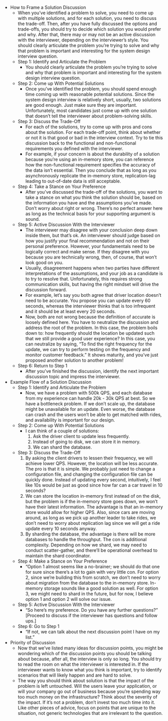 - How to Frame a Solution Discussion
	- When you’ve identified a problem to solve, you need to come up with multiple solutions, and for each solution, you need to discuss the trade-off. Then, after you have fully discussed the options and trade-offs, you should try to decide which solution you would prefer and why. After that, there may or may not be an active discussion with the interviewer, depending on the interviewer’s style. You should clearly articulate the problem you’re trying to solve and why that problem is important and interesting for the system design interview question.
	- Step 1: Identify and Articulate the Problem
		- You should clearly articulate the problem you’re trying to solve and why that problem is important and interesting for the system design interview question.
	- Step 2: Come up With Potential Solutions
		- Once you’ve identified the problem, you should spend enough time coming up with reasonable potential solutions. Since the system design interview is relatively short, usually, two solutions are good enough. Just make sure they are important. Unfortunately, most candidates just come up with one solution that doesn’t tell the interviewer about problem-solving skills.
	- Step 3: Discuss the Trade-Off
		- For each of the solutions, try to come up with pros and cons about the solution. For each trade-off point, think about whether or not it is that good or bad in the interview context. Try to tie this discussion back to the functional and non-functional requirements you defined with the interviewer.
		- For example, if your concern is about the durability of a solution because you’re using an in-memory store, you can reference how the non-functional requirement specifies the accuracy of the data isn’t essential. Then you conclude that as long as you asynchronously replicate the in-memory store, replication-lag leading to out-of-date data is still acceptable.
	- Step 4: Take a Stance on Your Preference
		- After you’ve discussed the trade-off of the solutions, you want to take a stance on what you think the solution should be, based on the information you have and the assumptions you’ve made. Don’t worry about right or wrong. There’s no perfect answer here as long as the technical basis for your supporting argument is sound.
	- Step 5: Active Discussion With the Interviewer
		- The interviewer may disagree with your conclusion deep down inside them, but that’s ok. An interviewer should judge based on how you justify your final recommendation and not on their personal preference. However, your fundamentals need to be logically correct and make sense. If they disagree with you because you are technically wrong, then, of course, that won’t look good on you.
		- Usually, disagreement happens when two parties have different interpretations of the assumptions, and your job as a candidate is to try to resolve that. Unfortunately, this requires strong communication skills, but having the right mindset will drive the discussion forward.
		- For example, let’s say you both agree that driver location doesn’t need to be accurate. You propose you can update every 60 seconds, whereas the interviewer thinks that is too infrequent and it should be at least every 20 seconds. 
		- Now, both are not wrong because the definition of accurate is loosely defined here. You have to neutralize the discussion and address the root of the problem. In this case, the problem boils down to: how frequently should the location be updated such that we still provide a good user experience? In this case, you can neutralize by saying, “To find the right frequency for the update, we can try to perform testing on the frequency and monitor customer feedback.” It shows maturity, and you’ve just proposed another solution to another problem!
	- Step 6: Return to Step 1
		- After you’ve finished the discussion, identify the next important discussion topic and impress the interviewer.
- Example Flow of a Solution Discussion
	- Step 1: Identify and Articulate the Problem
		- Now, we have a problem with 500k QPS, and each database from my experience can handle 20k - 30k QPS at best. So we have a bottleneck problem. If we don’t scale up, the database might be unavailable for an update. Even worse, the database can crash and the users won’t be able to get matched with rides, and availability is important for our design.
	- Step 2: Come up With Potential Solutions
		- I can think of a couple of solutions:
			1. Ask the driver client to update less frequently.
			2. Instead of going to disk, we can store it in memory.
			3. We can shard the database.
	- Step 3: Discuss the Trade-Off
		1. By asking the client drivers to lessen their frequency, we will achieve lower QPS. However, the location will be less accurate. The pro is that it is simple. We probably just need to change a configuration file, and changing the configuration file can be quickly done. Instead of updating every second, intuitively, I feel like 10s would be just as good since how far can a car travel in 10 seconds?
		2. We can store the location in-memory first instead of on the disk, but the problem is if the in-memory store goes down, we won’t have their latest information. The advantage is that an in-memory store would allow for higher QPS. Also, since cars are moving around, as long as we pick up another leader to take rides, we don’t need to worry about replication lag since we will get a ride update every 10 seconds anyway.
		3. By sharding the database, the advantage is there will be more databases to handle the throughput. The con is additional complexity. Depending on how we shard, we may need to conduct scatter-gather, and there’ll be operational overhead to maintain the shard coordinator.
	- Step 4: Make a Stance on Your Preference
		- “Option 1 almost seems like a no-brainer; we should do that one for sure since there’s a lot to gain with very little con. For option 2, since we’re building this from scratch, we don’t need to worry about migration from the database to the in-memory store. In-memory storage sounds like a good solution as well. For option 3, we might need to shard in the future, but for now, I believe option 1 and option 2 will solve our issue.
	- Step 5: Active Discussion With the Interviewer
		- “So here’s my preference. Do you have any further questions?”
		[Proceed to discuss if the interviewer has questions and follow ups.]
	- Step 6: Go to Step 1
		- “If not, we can talk about the next discussion point I have on my list.”
- Priority of Discussion
	- Now that we’ve listed many ideas for discussion points, you might be wondering which of the discussion points you should be talking about because, after all, the interview is only so long. You should try to read the room on what the interviewer is interested in. If the interviewer wants to know what you think is important, try to identify scenarios that will likely happen and are hard to solve.
	- The way you should think about solution is that the impact of the problem is left untouched. Will the users leave your application, or will your company go out of business because you’re spending way too much money on the infrastructure? Think about the severity of the impact. If it’s not a problem, don’t invest too much time into it. Like other pieces of advice, focus on points that are unique to the situation, not generic technologies that are irrelevant to the question.
